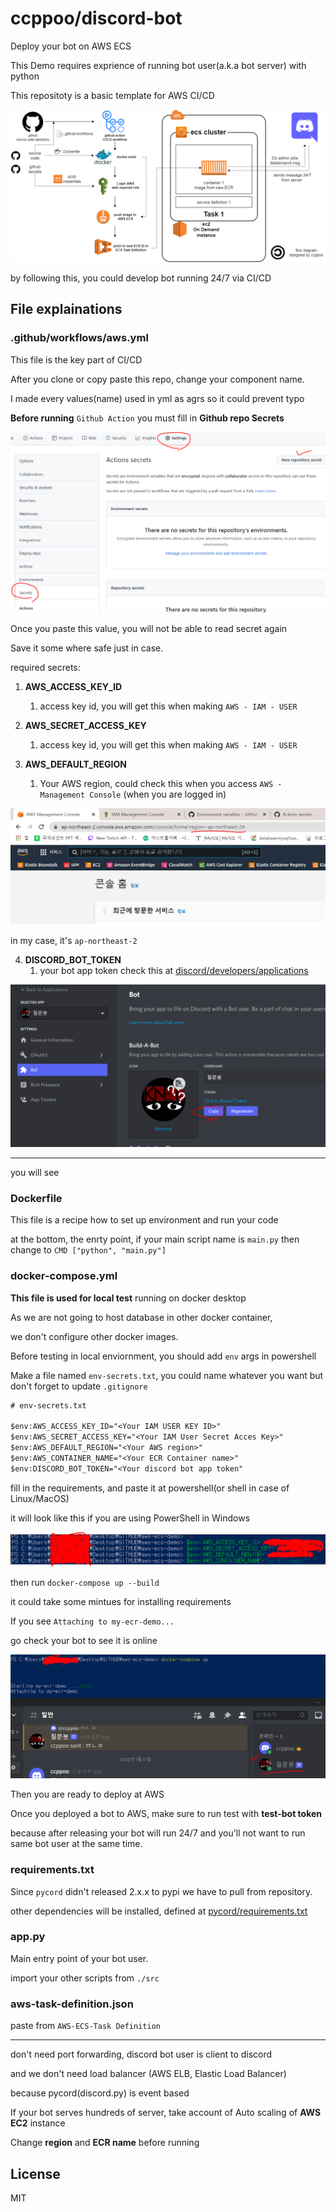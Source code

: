 # ccppoo/discord-bot

Deploy your bot on AWS ECS

This Demo requires exprience of running bot user(a.k.a bot server) with python

This repositoty is a basic template for AWS CI/CD

![diagram](./readme/img/discord-bot-server-cicd-flow.png)

by following this, you could develop bot running 24/7 via CI/CD

## File explainations

### .github/workflows/aws.yml

This file is the key part of CI/CD

After you clone or copy paste this repo, change your component name.

I made every values(name) used in yml as agrs so it could prevent typo

**Before running** `Github Action` you must fill in **Github repo Secrets**

![github secrets](./readme/img/github-secret-page.png)

Once you paste this value, you will not be able to read secret again

Save it some where safe just in case.

required secrets:

1. **AWS_ACCESS_KEY_ID**
   1. access key id, you will get this when making `AWS - IAM - USER`

2. **AWS_SECRET_ACCESS_KEY**
   1. access key id, you will get this when making `AWS - IAM - USER`

3. **AWS_DEFAULT_REGION**
   1. Your AWS region, could check this when you access `AWS - Management Console` (when you are logged in)

![check aws region](./readme/img/check-aws-region.png)

in my case, it's `ap-northeast-2`

4. **DISCORD_BOT_TOKEN**
   1. your bot app token check this at [discord/developers/applications](https://discord.com/developers/applications)

![where you could find bot token](./readme/img/bot-token-at-discord-dev-app.png)

------

you will see 

### Dockerfile

This file is a recipe how to set up environment and run your code

at the bottom, the enrty point, if your main script name is `main.py` then change to `CMD ["python", "main.py"]`

### docker-compose.yml

**This file is used for local test** running on docker desktop

As we are not going to host database in other docker container,

we don't configure other docker images.

Before testing in local enviornment, you should add `env` args in powershell

Make a file named `env-secrets.txt`, you could name whatever you want but don't forget to update `.gitignore`


```txt
# env-secrets.txt

$env:AWS_ACCESS_KEY_ID="<Your IAM USER KEY ID>"
$env:AWS_SECRET_ACCESS_KEY="<Your IAM User Secret Acces Key>"
$env:AWS_DEFAULT_REGION="<Your AWS region>"
$env:AWS_CONTAINER_NAME="<Your ECR Container name>"
$env:DISCORD_BOT_TOKEN="<Your discord bot app token"
```

fill in the requirements, and paste it at powershell(or shell in case of Linux/MacOS)

it will look like this if you are using PowerShell in Windows

![paste env](./readme/img/paste-env-at-ps.png)

then run `docker-compose up --build`

it could take some mintues for installing requirements

If you see `Attaching to my-ecr-demo...`

go check your bot to see it is online

![check bot is online](./readme/img/bot-alive.png)

Then you are ready to deploy at AWS

Once you deployed a bot to AWS, make sure to run test with **test-bot token**

because after releasing your bot will run 24/7 and you'll not want to run same bot user at the same time.

### requirements.txt

Since `pycord` didn't released 2.x.x to pypi we have to pull from repository.

other dependencies will be installed, defined at [pycord/requirements.txt](https://github.com/Pycord-Development/pycord/blob/master/requirements.txt)

### app.py

Main entry point of your bot user.

import your other scripts from `./src`

### aws-task-definition.json

paste from `AWS-ECS-Task Definition`

---

don't need port forwarding, discord bot user is client to discord

and we don't need load balancer (AWS ELB, Elastic Load Balancer)

because pycord(discord.py) is event based

If your bot serves hundreds of server, take account of Auto scaling of **AWS EC2** instance

Change **region** and **ECR name** before running

## License

MIT